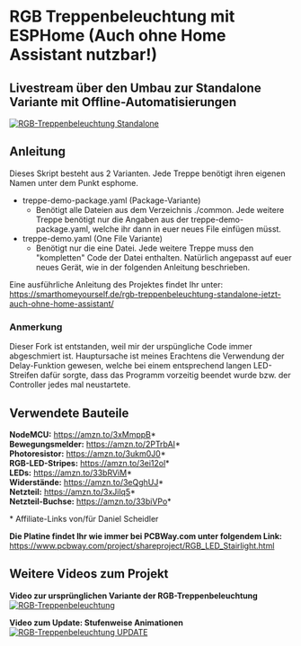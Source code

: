 # RGB Treppenbeleuchtung mit ESPHome (Auch ohne Home Assistant nutzbar!)

## Livestream über den Umbau zur Standalone Variante mit Offline-Automatisierungen

[![RGB-Treppenbeleuchtung Standalone](http://img.youtube.com/vi/RzkHVJpzZmQ/0.jpg)](https://www.youtube.com/watch?v=RzkHVJpzZmQ "RGB Treppenbeleuchtung Standalone")

## Anleitung

Dieses Skript besteht aus 2 Varianten. Jede Treppe benötigt ihren eigenen Namen unter dem Punkt esphome.

* treppe-demo-package.yaml (Package-Variante)
  * Benötigt alle Dateien aus dem Verzeichnis ./common. Jede weitere Treppe benötigt nur die Angaben aus der treppe-demo-package.yaml, welche ihr dann in euer neues File einfügen müsst.
* treppe-demo.yaml (One File Variante)
  * Benötigt nur die eine Datei. Jede weitere Treppe muss den "kompletten" Code der Datei enthalten. Natürlich angepasst auf euer neues Gerät, wie in der folgenden Anleitung beschrieben.

Eine ausführliche Anleitung des Projektes findet Ihr unter:
<https://smarthomeyourself.de/rgb-treppenbeleuchtung-standalone-jetzt-auch-ohne-home-assistant/>

### Anmerkung

Dieser Fork ist entstanden, weil mir der urspüngliche Code immer abgeschmiert ist. Hauptursache ist meines Erachtens die Verwendung der Delay-Funktion gewesen, welche bei einem entsprechend langen LED-Streifen dafür sorgte, dass das Programm vorzeitig beendet wurde bzw. der Controller jedes mal neustartete.

## Verwendete Bauteile

**NodeMCU:** <https://amzn.to/3xMmppB>*  
**Bewegungsmelder:** <https://amzn.to/2PTrbAI>*  
**Photoresistor:** <https://amzn.to/3ukm0J0>*  
**RGB-LED-Stripes:** <https://amzn.to/3ei12ol>*  
**LEDs:** <https://amzn.to/33bRViM>*  
**Widerstände:** <https://amzn.to/3eQghUJ>*  
**Netzteil:** <https://amzn.to/3xJilq5>*  
**Netzteil-Buchse:** <https://amzn.to/33biVPo>*  

\* Affiliate-Links von/für Daniel Scheidler

**Die Platine findet Ihr wie immer bei PCBWay.com unter folgendem Link:**
<https://www.pcbway.com/project/shareproject/RGB_LED_Stairlight.html>

## Weitere Videos zum Projekt

**Video zur ursprünglichen Variante der RGB-Treppenbeleuchtung**  
[![RGB-Treppenbeleuchtung](http://img.youtube.com/vi/jhAS_OhYyys/0.jpg)](https://www.youtube.com/watch?v=jhAS_OhYyys "RGB Treppenbeleuchtung Ursprung")

**Video zum Update: Stufenweise Animationen**  
[![RGB-Treppenbeleuchtung UPDATE](http://img.youtube.com/vi/29ch0v86I_o/0.jpg)](https://www.youtube.com/watch?v=29ch0v86I_o "RGB Treppenbeleuchtung jetzt auch mit Stufenweiser Animation")
